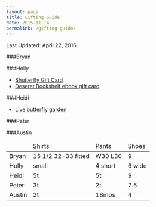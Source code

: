 ```yaml
---
layout: page
title: Gifting Guide
date: 2015-11-14
permalink: /gifting-guide/
---
```


Last Updated: April 22, 2016

###Bryan



###Holly

* [Shutterfly Gift Card](http://www.shutterfly.com/photo-gifts/gift-certificates)
* [Deseret Bookshelf ebook gift card](https://deseretbook.com/p/gift-card)



###Heidi

* [Live butterfly garden](http://www.reallygoodstuff.com/original-butterfly-garden/p/900604/Blue/?gclid=Cj0KEQjwl-e4BRCwqeWkv8TWqOoBEiQAMocbP1xiocGTIwqEBfr12MMFT7qPRBrzj5-byU2vHWgpOp0aAs9b8P8HAQ)


###Peter



###Austin




<table>
				<thead>
					<tr>
						<td></td>
						<td>Shirts</td>
						<td>Pants</td>
						<td>Shoes</td>
					</tr>
				</thead>
				<tbody>
					<tr>
						<td>Bryan</td>
						<td>15 1/2 32-33 fitted</td>
						<td>W30 L30</td>
						<td>9</td>
					</tr>
					<tr>
						<td>Holly</td>
						<td>small</td>
						<td>4 short</td>
						<td>6 wide</td>
					</tr>
					<tr>
						<td>Heidi</td>
						<td>5t</td>
						<td>5t</td>
						<td>9</td>
					</tr>
					<tr>
						<td>Peter</td>
						<td>3t</td>
						<td>2t</td>
						<td>7.5</td>
					</tr>
					<tr>
						<td>Austin</td>
						<td>2t</td>
						<td>18mos</td>
						<td>4</td>
					</tr>
				</tbody>
			</table>
